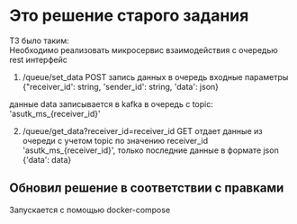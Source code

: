 <h1>Это решение старого задания</h1>
ТЗ было таким:
<div>Необходимо реализовать микросервис взаимодействия с очередью
rest интерфейс

1. /queue/set_data
POST
запись данных в очередь
входные параметры
{"receiver_id': string, 'sender_id': string, 'data': json}

данные data записывается в kafka в очередь с topic: 'asutk_ms_{receiver_id}'

2. /queue/get_data?receiver_id=receiver_id
GET
отдает данные из очереди с учетом topic по значению receiver_id 'asutk_ms_{receiver_id}', только последние данные
в формате json {'data': data}
</div>

<h2>Обновил решение в соответствии с правками</h2>
Запускается с помощью docker-compose
